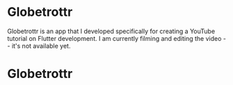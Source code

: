 # Globetrottr

Globetrottr is an app that I developed specifically for creating a YouTube tutorial on Flutter development.  I am currently filming and editing the video -- it's not available yet.

# Globetrottr
